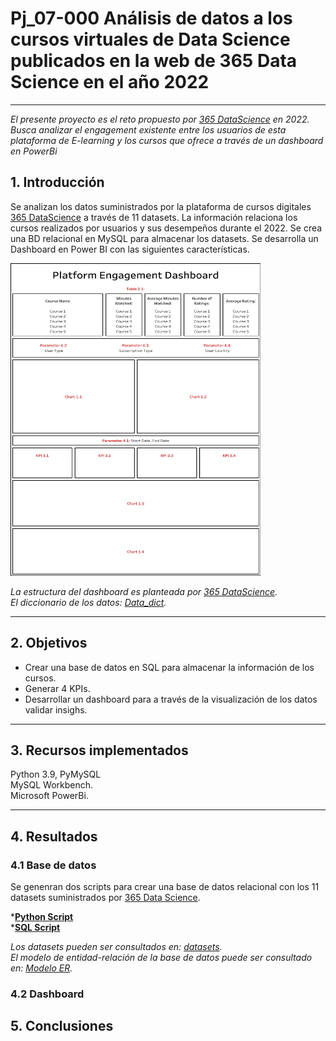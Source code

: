 # <h1> Pj_07-000 Análisis de datos a los cursos virtuales de Data Science publicados en la web de 365 Data Science en el año 2022 </h1> 

<hr>

*El presente proyecto es el reto propuesto por [365 DataScience](https://365datascience.com/) en 2022. Busca analizar el engagement existente entre los usuarios de esta plataforma de E-learning y los cursos que ofrece a través de un dashboard en PowerBi*<br>

## 1. Introducción

Se analizan los datos suministrados por la plataforma de cursos digitales [365 DataScience](https://365datascience.com/) a través de 11 datasets. La información relaciona los cursos realizados por usuarios y sus desempeños durante el 2022. Se crea una BD relacional en MySQL para almacenar los datasets. Se desarrolla un Dashboard en Power BI con las siguientes características. 

<img src="src/365_dashboard_skeleton.png" width="400" height="500px">

*La estructura del dashboard es planteada por [365 DataScience](https://365datascience.com/).*<br>
*El diccionario de los datos: [Data_dict](data_dict.md).*
<hr>

## 2. Objetivos

- Crear una base de datos en SQL para almacenar la información de los cursos.
- Generar 4 KPIs.
- Desarrollar un dashboard para a través de la visualización de los datos validar insighs.  

<hr>

## 3. Recursos implementados

Python 3.9, PyMySQL<br>
MySQL Workbench.<br>
Microsoft PowerBi. <hr>

## 4. Resultados

### 4.1 Base de datos

Se genenran dos scripts para crear una base de datos relacional con los 11 datasets suministrados por [365 Data Science](https://365datascience.com/).<br>

*[**Python Script**](/DB/createBD.py) <br>
*[**SQL Script**](/DB/createDB.sql)

*Los datasets pueden ser consultados en: [datasets](/data).*<br>
*El modelo de entidad-relación de la base de datos puede ser consultado en: [Modelo ER](/DB/ER-BD.png).*

### 4.2 Dashboard

## 5. Conclusiones



